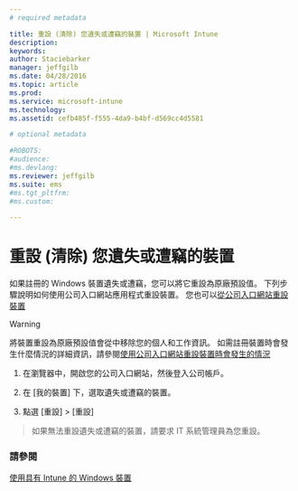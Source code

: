 ```yaml
---
# required metadata

title: 重設 (清除) 您遺失或遭竊的裝置 | Microsoft Intune
description:
keywords:
author: Staciebarker
manager: jeffgilb
ms.date: 04/28/2016
ms.topic: article
ms.prod:
ms.service: microsoft-intune
ms.technology:
ms.assetid: cefb485f-f555-4da9-b4bf-d569cc4d5581

# optional metadata

#ROBOTS:
#audience:
#ms.devlang:
ms.reviewer: jeffgilb
ms.suite: ems
#ms.tgt_pltfrm:
#ms.custom:

---
```



# 重設 (清除) 您遺失或遭竊的裝置

如果註冊的 Windows 裝置遺失或遭竊，您可以將它重設為原廠預設值。 下列步驟說明如何使用公司入口網站應用程式重設裝置。 您也可以[從公司入口網站重設裝置](reset-your-device-cpwebsite.md)


> [!WARNING]
> 將裝置重設為原廠預設值會從中移除您的個人和工作資訊。 如需註冊裝置時會發生什麼情況的詳細資訊，請參閱[使用公司入口網站重設裝置時會發生的情況](what-happens-if-you-reset-your-device-using-the-company-portal-windows.md)

1.  在瀏覽器中，開啟您的公司入口網站，然後登入公司帳戶。

2.  在 [我的裝置] 下，選取遺失或遭竊的裝置。

3.  點選 [重設] &gt; [重設]

> 如果無法重設遺失或遭竊的裝置，請要求 IT 系統管理員為您重設。

### 請參閱
[使用具有 Intune 的 Windows 裝置](using-your-windows-device-with-intune.md)

<!--HONumber=May16_HO2-->


